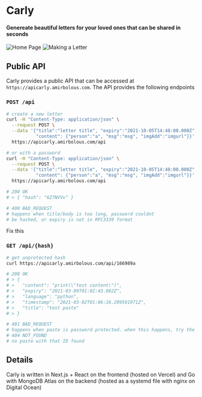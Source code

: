 # Carly
#### Genereate beautiful letters for your loved ones that can be shared in seconds
![Home Page](https://user-images.githubusercontent.com/7995105/116179665-bb001b00-a6e5-11eb-85a4-099657924012.png)
![Making a Letter](https://user-images.githubusercontent.com/7995105/116179662-ba678480-a6e5-11eb-90c9-a204049b032a.png)


## Public API
Carly provides a public API that can be accessed at  `https://apicarly.amirbolous.com`. The API provides the following endpoints


### `POST /api`
```bash
# create a new letter
curl -H "Content-Type: application/json" \
  --request POST \
  --data '{"title":"letter title", "expiry":"2021-10-05T14:48:00.000Z", "password":"",  \
           "content": {"person":"a", "msg":"msg", "imgAdd":"imgurl"}}' \
  https://apicarly.amirbolous.com/api

# or with a password
curl -H "Content-Type: application/json" \
  --request POST \
  --data '{"title":"letter title", "expiry":"2021-10-05T14:48:00.000Z", "password":"password",  \
           "content": {"person":"a", "msg":"msg", "imgAdd":"imgurl"}}' \
  https://apicarly.amirbolous.com/api

# 200 OK
# > { "hash": "6Z7NVVv" }

# 400 BAD_REQUEST
# happens when title/body is too long, password couldnt
# be hashed, or expiry is not in RFC3339 format
```

Fix this
### `GET /api/{hash}`
```bash
# get unprotected hash
curl https://apicarly.amirbolous.com/api/166989a

# 200 OK
# > {
# >   "content": "print(\"test content\")",
# >   "expiry": "2021-03-09T01:02:43.082Z",
# >   "language": "python",
# >   "timestamp": "2021-03-02T01:06:16.209501971Z",
# >   "title": "test paste"
# > }

# 401 BAD_REQUEST
# happens when paste is password protected. when this happens, try the authenticated alternative using POST
# 404 NOT_FOUND
# no paste with that ID found
```

## Details
Carly is written in Next.js + React on the frontend (hosted on Vercel) and Go with MongoDB Atlas on the backend (hosted as a systemd file with nginx on Digital Ocean)
